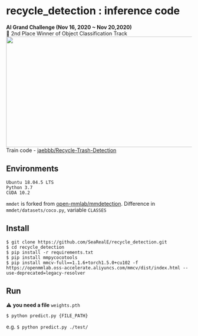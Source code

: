# recycle_detection : inference code
**AI Grand Challenge (Nov 16, 2020 ~ Nov 20,2020)**  
🥈 2nd Place Winner of Object Classification Track
<img src =https://user-images.githubusercontent.com/52495256/102849932-8e987180-445b-11eb-8728-96b52d696c5f.png width="700" height="300" />  
Train code - [jaebbb/Recycle-Trash-Detection](https://github.com/jaebbb/Recycle-Trash-Detection)

## Environments
```
Ubuntu 18.04.5 LTS   
Python 3.7  
CUDA 10.2  
```
`mmdet` is forked from [open-mmlab/mmdetection](https://github.com/open-mmlab/mmdetection). Difference in `mmdet/datasets/coco.py`, variable `CLASSES`


## Install
```
$ git clone https://github.com/SeaRealE/recycle_detection.git
$ cd recycle_detection
$ pip install -r requirements.txt
$ pip install mmpycocotools
$ pip install mmcv-full==1.1.6+torch1.5.0+cu102 -f https://openmmlab.oss-accelerate.aliyuncs.com/mmcv/dist/index.html --use-deprecated=legacy-resolver
```

## Run
⚠️ **you need a file** `weights.pth`
```
$ python predict.py {FILE_PATH}      
```
e.g. `$ python predict.py ./test/`
